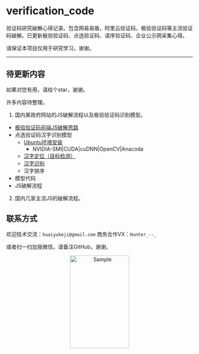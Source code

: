 # verification_code
验证码研究破解心得记录。包含网易易盾，阿里云验证码，极验验证码等主流验证码破解。已更新极验验证码、点选验证码、语序验证码、企业公示网采集心得。



请保证本项目仅用于研究学习，谢谢。



---



## 待更新内容

如果对您有用，请给个star，谢谢。

许多内容待整理。

1. 国内某政府网站的JS破解流程以及极验验证码识别模型。
- [极验验证码前端JS破解思路](https://github.com/huaiyukeji/verification_code/blob/master/jiyan.md)
- 点选验证码汉字识别模型
  - [Ubuntu环境安装](https://github.com/huaiyukeji/verification_code/blob/master/doc/Ubuntu18.04%20install%20darknet%20yolo-v3%7Ccuda%7Ccudnn%7Copencv%7Canaconda.md)
    - NVIDIA-SMI|CUDA|cuDNN|OpenCV|Anacoda
  - [汉字定位（目标检测）](https://github.com/huaiyukeji/verification_code/tree/master/hanzi_detection)
  - [汉字识别](https://github.com/huaiyukeji/verification_code/blob/master/hanzi_detection/readme_classify.md)
  - 汉字排序
- 模型代码
- JS破解流程

2. 国内几家主流JS的破解流程。

## 联系方式
欢迎技术交流：`huaiyukeji@gmail.com`
商务合作VX：`Hunter_--_`

或者扫一扫加我微信，请备注GitHub，谢谢。
<p align="center">
	<img src="https://github.com/huaiyukeji/verification_code/blob/master/IMG_1766.JPG" alt="Sample"  width="160" height="250">
</p>

